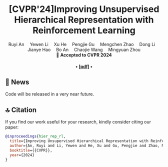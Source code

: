 <div align="center">

<h1>[CVPR'24]Improving Unsupervised Hierarchical Representation with Reinforcement Learning</h1>

<!-- Ruyi An, Yewen Li, Xu He, Pengjie Gu, Mengchen Zhao, Dong Li, Jianye HAO, Bo An, Chaojie Wang, Mingyuan Zhou -->

<div>
    Ruyi An&emsp;
    Yewen Li&emsp;
    Xu He&emsp;
    Pengjie Gu&emsp;
    Mengchen Zhao&emsp;
    Dong Li&emsp;
    Jianye Hao&emsp;
    Bo An&emsp;
    Chaojie Wang&emsp;
    Mingyuan Zhou
</div>

<div>
    🎈 <strong>Accepted to CVPR 2024</strong>
</div>

<div>
    <h4 align="center">
        • <a href="https://openreview.net/pdf?id=VHIPgvXrN2" target='_blank'>[pdf]</a> •
    </h4>
</div>

</div>

## 📮 News
Code will be released in a very near future.

## 🔝 Citation
If you find our work useful for your research, kindly consider citing our paper:
```bibtex
@inproceedings{hier_rep_rl,
  title={Improving Unsupervised Hierarchical Representation with Reinforcement Learning},
  author={An, Ruyi and Li, Yewen and He, Xu and Gu, Pengjie and Zhao, Mengchen and Li, Dong and Hao, Jianye and An, Bo and Wang, Chaojie and Zhou, Mingyuan},
  booktitle={{CVPR}},
  year={2024}
}
```

